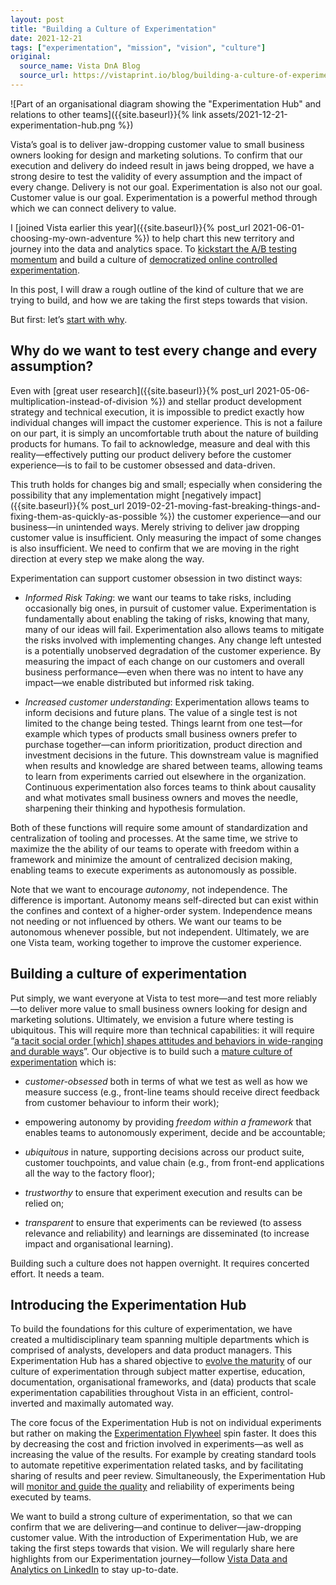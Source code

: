 ```yaml
---
layout: post
title: "Building a Culture of Experimentation"
date: 2021-12-21
tags: ["experimentation", "mission", "vision", "culture"]
original:
  source_name: Vista DnA Blog
  source_url: https://vistaprint.io/blog/building-a-culture-of-experimentation
---
```


![Part of an organisational diagram showing the "Experimentation Hub" and relations to other teams]({{site.baseurl}}{% link assets/2021-12-21-experimentation-hub.png %})


Vista’s goal is to deliver jaw-dropping customer value to small business owners looking for design and marketing solutions. To confirm that our execution and delivery do indeed result in jaws being dropped, we have a strong desire to test the validity of every assumption and the impact of every change. Delivery is not our goal. Experimentation is also not our goal. Customer value is our goal. Experimentation is a powerful method through which we can connect delivery to value.

I [joined Vista earlier this year]({{site.baseurl}}{% post_url 2021-06-01-choosing-my-own-adventure %}) to help chart this new territory and journey into the data and analytics space. To [kickstart the A/B testing momentum](https://medium.com/booking-product/it-takes-a-flywheel-to-fly-b79ad69a62ee) and build a culture of [democratized online controlled experimentation](https://arxiv.org/abs/1710.08217).

In this post, I will draw a rough outline of the kind of culture that we are trying to build, and how we are taking the first steps towards that vision.

But first: let’s [start with why](https://en.wikipedia.org/wiki/Start_with_Why).

## Why do we want to test every change and every assumption?

Even with [great user research]({{site.baseurl}}{% post_url 2021-05-06-multiplication-instead-of-division %}) and stellar product development strategy and technical execution, it is impossible to predict exactly how individual changes will impact the customer experience. This is not a failure on our part, it is simply an uncomfortable truth about the nature of building products for humans. To fail to acknowledge, measure and deal with this reality—effectively putting our product delivery before the customer experience—is to fail to be customer obsessed and data-driven.

This truth holds for changes big and small; especially when considering the possibility that any implementation might [negatively impact]({{site.baseurl}}{% post_url 2019-02-21-moving-fast-breaking-things-and-fixing-them-as-quickly-as-possible %}) the customer experience—and our business—in unintended ways. Merely striving to deliver jaw dropping customer value is insufficient. Only measuring the impact of some changes is also insufficient. We need to confirm that we are moving in the right direction at every step we make along the way.

Experimentation can support customer obsession in two distinct ways:

- *Informed Risk Taking*: we want our teams to take risks, including occasionally big ones, in pursuit of customer value. Experimentation is fundamentally about enabling the taking of risks, knowing that many, many of our ideas will fail. Experimentation also allows teams to mitigate the risks involved with implementing changes. Any change left untested is a potentially unobserved degradation of the customer experience. By measuring the impact of each change on our customers and overall business performance—even when there was no intent to have any impact—we enable distributed but informed risk taking.

- *Increased customer understanding*: Experimentation allows teams to inform decisions and future plans. The value of a single test is not limited to the change being tested. Things learnt from one test—for example which types of products small business owners prefer to purchase together—can inform prioritization, product direction and investment decisions in the future. This downstream value is magnified when results and knowledge are shared between teams, allowing teams to learn from experiments carried out elsewhere in the organization. Continuous experimentation also forces teams to think about causality and what motivates small business owners and moves the needle, sharpening their thinking and hypothesis formulation.

Both of these functions will require some amount of standardization and centralization of tooling and processes. At the same time, we strive to maximize the the ability of our teams to operate with freedom within a framework and minimize the amount of centralized decision making, enabling teams to execute experiments as autonomously as possible.

Note that we want to encourage *autonomy*, not independence. The difference is important. Autonomy means self-directed but can exist within the confines and context of a higher-order system. Independence means not needing or not influenced by others. We want our teams to be autonomous whenever possible, but not independent. Ultimately, we are one Vista team, working together to improve the customer experience.

## Building a culture of experimentation

Put simply, we want everyone at Vista to test more—and test more reliably—to deliver more value to small business owners looking for design and marketing solutions. Ultimately, we envision a future where testing is ubiquitous. This will require more than technical capabilities: it will require “[a tacit social order [which] shapes attitudes and behaviors in wide-ranging and durable ways](https://hbr.org/2018/01/the-leaders-guide-to-corporate-culture)”. Our objective is to build such a [mature culture of experimentation](https://onlinelibrary.wiley.com/doi/abs/10.1002/smr.2113) which is:

- *customer-obsessed* both in terms of what we test as well as how we measure success (e.g., front-line teams should receive direct feedback from customer behaviour to inform their work);

- empowering autonomy by providing *freedom within a framework* that enables teams to autonomously experiment, decide and be accountable;

- *ubiquitous* in nature, supporting decisions across our product suite, customer touchpoints, and value chain (e.g., from front-end applications all the way to the factory floor);

- *trustworthy* to ensure that experiment execution and results can be relied on;

- *transparent* to ensure that experiments can be reviewed (to assess relevance and reliability) and learnings are disseminated (to increase impact and organisational learning).

Building such a culture does not happen overnight. It requires concerted effort. It needs a team.

## Introducing the Experimentation Hub

To build the foundations for this culture of experimentation, we have created a multidisciplinary team spanning multiple departments which is comprised of analysts, developers and data product managers. This Experimentation Hub has a shared objective to [evolve the maturity](https://onlinelibrary.wiley.com/doi/abs/10.1002/smr.2113) of our culture of experimentation through subject matter expertise, education, documentation, organisational frameworks, and (data) products that scale experimentation capabilities throughout Vista in an efficient, control-inverted and maximally automated way.

The core focus of the Experimentation Hub is not on individual experiments but rather on making the [Experimentation Flywheel](https://ieeexplore.ieee.org/document/9582567) spin faster. It does this by decreasing the cost and friction involved in experiments—as well as increasing the value of the results. For example by creating standard tools to automate repetitive experimentation related tasks, and by facilitating sharing of results and peer review. Simultaneously, the Experimentation Hub will [monitor and guide the quality](https://medium.com/booking-product/why-we-use-experimentation-quality-as-the-main-kpi-for-our-experimentation-platform-f4c1ce381b81) and reliability of experiments being executed by teams.

We want to build a strong culture of experimentation, so that we can confirm that we are delivering—and continue to deliver—jaw-dropping customer value. With the introduction of Experimentation Hub, we are taking the first steps towards that vision. We will regularly share here highlights from our Experimentation journey—follow [Vista Data and Analytics on LinkedIn](https://www.linkedin.com/showcase/vista-data-and-analytics/) to stay up-to-date.
